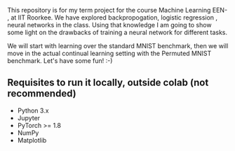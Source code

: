 This repository is for my term project for the course Machine Learning EEN- , at IIT Roorkee. 
We have explored backpropogation, logistic regression , neural networks in the class. Using that knowledge I am going to show some light on the drawbacks of training a neural network for different tasks.

We will start with learning over the standard MNIST benchmark, then we will move in the actual continual learning setting with the Permuted MNIST benchmark. Let's have some fun! :-)

## Requisites to run it locally, outside colab (not recommended)
- Python 3.x
- Jupyter
- PyTorch >= 1.8
- NumPy
- Matplotlib
